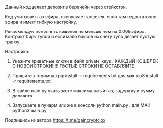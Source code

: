 
Данный код делает депозит в берачейн через стейкстон.

Код учитывает газ эфира, пропускает кошелек, если там недостаточно эфира и имеет гибкую настройку.

Реккомендую пополнять кошелек не меньше чем на  0.005 эфира. Контракт биры тупой и если мало баксов на счету тупо делает пустую транзу...

Настройка:

1. Укажите приватные ключи в файл private_keys . КАЖДЫЙ КОШЕЛЕК С НОВОЙ СТРОКИ!!!!! ПУСТЫЕ СТРОКИ НЕ ОСТАВЛЯЙТЕ

2. Пришите в теримнал pip install -r requirements.txt для мак  pip3 install -r requirements.txt

3. В файле main.py указываете максимальный газ, задержку и сумму депозита

4. Запускаете в пучарм или же в консоли python main.py   / для МАК python3 main.py


Подпишись на автора https://t.me/gaincryptolox
